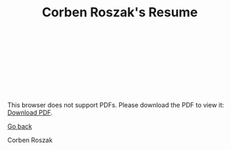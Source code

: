 <h1 align="center"> Corben Roszak's Resume </h1>

<object data="/assets/pdf/CorbenR_Resume.pdf" type="application/pdf" width="750px" height="750px">
    <embed src="/assets/pdf/CorbenR_Resume.pdf" type="application/pdf">
        <p>This browser does not support PDFs. Please download the PDF to view it: <a href="/assets/pdf/CorbenR_Resume.pdf">Download PDF</a>.</p>
    </embed>
</object>



[Go back](./index.md)

Corben Roszak